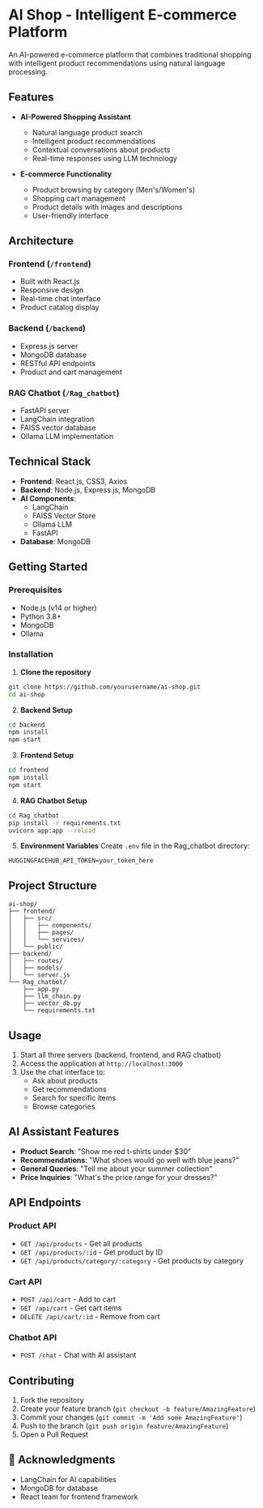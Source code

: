 # AI Shop - Intelligent E-commerce Platform

An AI-powered e-commerce platform that combines traditional shopping with intelligent product recommendations using natural language processing.

## Features

- **AI-Powered Shopping Assistant**
  - Natural language product search
  - Intelligent product recommendations
  - Contextual conversations about products
  - Real-time responses using LLM technology

- **E-commerce Functionality**
  - Product browsing by category (Men's/Women's)
  - Shopping cart management
  - Product details with images and descriptions
  - User-friendly interface

## Architecture

### Frontend (`/frontend`)
- Built with React.js
- Responsive design
- Real-time chat interface
- Product catalog display

### Backend (`/backend`)
- Express.js server
- MongoDB database
- RESTful API endpoints
- Product and cart management

### RAG Chatbot (`/Rag_chatbot`)
- FastAPI server
- LangChain integration
- FAISS vector database
- Ollama LLM implementation

## Technical Stack

- **Frontend**: React.js, CSS3, Axios
- **Backend**: Node.js, Express.js, MongoDB
- **AI Components**: 
  - LangChain
  - FAISS Vector Store
  - Ollama LLM
  - FastAPI
- **Database**: MongoDB

## Getting Started

### Prerequisites
- Node.js (v14 or higher)
- Python 3.8+
- MongoDB
- Ollama

### Installation

1. **Clone the repository**
```bash
git clone https://github.com/yourusername/ai-shop.git
cd ai-shop
```

2. **Backend Setup**
```bash
cd backend
npm install
npm start
```

3. **Frontend Setup**
```bash
cd frontend
npm install
npm start
```

4. **RAG Chatbot Setup**
```bash
cd Rag_chatbot
pip install -r requirements.txt
uvicorn app:app --reload
```

5. **Environment Variables**
Create `.env` file in the Rag_chatbot directory:
```
HUGGINGFACEHUB_API_TOKEN=your_token_here
```

##  Project Structure

```
ai-shop/
├── frontend/
│   ├── src/
│   │   ├── components/
│   │   ├── pages/
│   │   └── services/
│   └── public/
├── backend/
│   ├── routes/
│   ├── models/
│   └── server.js
└── Rag_chatbot/
    ├── app.py
    ├── llm_chain.py
    ├── vector_db.py
    └── requirements.txt
```

## Usage

1. Start all three servers (backend, frontend, and RAG chatbot)
2. Access the application at `http://localhost:3000`
3. Use the chat interface to:
   - Ask about products
   - Get recommendations
   - Search for specific items
   - Browse categories

## AI Assistant Features

- **Product Search**: "Show me red t-shirts under $30"
- **Recommendations**: "What shoes would go well with blue jeans?"
- **General Queries**: "Tell me about your summer collection"
- **Price Inquiries**: "What's the price range for your dresses?"

## API Endpoints

### Product API
- `GET /api/products` - Get all products
- `GET /api/products/:id` - Get product by ID
- `GET /api/products/category/:category` - Get products by category

### Cart API
- `POST /api/cart` - Add to cart
- `GET /api/cart` - Get cart items
- `DELETE /api/cart/:id` - Remove from cart

### Chatbot API
- `POST /chat` - Chat with AI assistant

## Contributing

1. Fork the repository
2. Create your feature branch (`git checkout -b feature/AmazingFeature`)
3. Commit your changes (`git commit -m 'Add some AmazingFeature'`)
4. Push to the branch (`git push origin feature/AmazingFeature`)
5. Open a Pull Request


## 🙏 Acknowledgments

- LangChain for AI capabilities
- MongoDB for database
- React team for frontend framework
